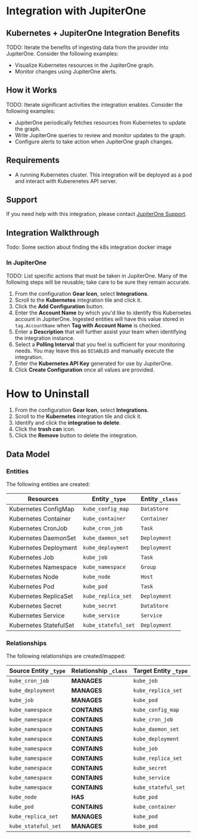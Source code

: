 # Integration with JupiterOne

## Kubernetes + JupiterOne Integration Benefits

TODO: Iterate the benefits of ingesting data from the provider into JupiterOne.
Consider the following examples:

- Visualize Kubernetes resources in the JupiterOne graph.
- Monitor changes using JupiterOne alerts.

## How it Works

TODO: Iterate significant activities the integration enables. Consider the
following examples:

- JupiterOne periodically fetches resources from Kubernetes to update the graph.
- Write JupiterOne queries to review and monitor updates to the graph.
- Configure alerts to take action when JupiterOne graph changes.

## Requirements

- A running Kubernetes cluster. This integration will be deployed as a pod and
  interact with Kuberenetes API server.

## Support

If you need help with this integration, please contact
[JupiterOne Support](https://support.jupiterone.io).

## Integration Walkthrough

Todo: Some section about finding the k8s integration docker image

### In JupiterOne

TODO: List specific actions that must be taken in JupiterOne. Many of the
following steps will be reusable; take care to be sure they remain accurate.

1. From the configuration **Gear Icon**, select **Integrations**.
2. Scroll to the **Kubernetes** integration tile and click it.
3. Click the **Add Configuration** button.
4. Enter the **Account Name** by which you'd like to identify this Kubernetes
   account in JupiterOne. Ingested entities will have this value stored in
   `tag.AccountName` when **Tag with Account Name** is checked.
5. Enter a **Description** that will further assist your team when identifying
   the integration instance.
6. Select a **Polling Interval** that you feel is sufficient for your monitoring
   needs. You may leave this as `DISABLED` and manually execute the integration.
7. Enter the **Kubernetes API Key** generated for use by JupiterOne.
8. Click **Create Configuration** once all values are provided.

# How to Uninstall

1. From the configuration **Gear Icon**, select **Integrations**.
2. Scroll to the **Kubernetes** integration tile and click it.
3. Identify and click the **integration to delete**.
4. Click the **trash can** icon.
5. Click the **Remove** button to delete the integration.

<!-- {J1_DOCUMENTATION_MARKER_START} -->
<!--
********************************************************************************
NOTE: ALL OF THE FOLLOWING DOCUMENTATION IS GENERATED USING THE
"j1-integration document" COMMAND. DO NOT EDIT BY HAND! PLEASE SEE THE DEVELOPER
DOCUMENTATION FOR USAGE INFORMATION:

https://github.com/JupiterOne/sdk/blob/master/docs/integrations/development.md
********************************************************************************
-->

## Data Model

### Entities

The following entities are created:

| Resources              | Entity `_type`      | Entity `_class` |
| ---------------------- | ------------------- | --------------- |
| Kubernetes ConfigMap   | `kube_config_map`   | `DataStore`     |
| Kubernetes Container   | `kube_container`    | `Container`     |
| Kubernetes CronJob     | `kube_cron_job`     | `Task`          |
| Kubernetes DaemonSet   | `kube_daemon_set`   | `Deployment`    |
| Kubernetes Deployment  | `kube_deployment`   | `Deployment`    |
| Kubernetes Job         | `kube_job`          | `Task`          |
| Kubernetes Namespace   | `kube_namespace`    | `Group`         |
| Kubernetes Node        | `kube_node`         | `Host`          |
| Kubernetes Pod         | `kube_pod`          | `Task`          |
| Kubernetes ReplicaSet  | `kube_replica_set`  | `Deployment`    |
| Kubernetes Secret      | `kube_secret`       | `DataStore`     |
| Kubernetes Service     | `kube_service`      | `Service`       |
| Kubernetes StatefulSet | `kube_stateful_set` | `Deployment`    |

### Relationships

The following relationships are created/mapped:

| Source Entity `_type` | Relationship `_class` | Target Entity `_type` |
| --------------------- | --------------------- | --------------------- |
| `kube_cron_job`       | **MANAGES**           | `kube_job`            |
| `kube_deployment`     | **MANAGES**           | `kube_replica_set`    |
| `kube_job`            | **MANAGES**           | `kube_pod`            |
| `kube_namespace`      | **CONTAINS**          | `kube_config_map`     |
| `kube_namespace`      | **CONTAINS**          | `kube_cron_job`       |
| `kube_namespace`      | **CONTAINS**          | `kube_daemon_set`     |
| `kube_namespace`      | **CONTAINS**          | `kube_deployment`     |
| `kube_namespace`      | **CONTAINS**          | `kube_job`            |
| `kube_namespace`      | **CONTAINS**          | `kube_replica_set`    |
| `kube_namespace`      | **CONTAINS**          | `kube_secret`         |
| `kube_namespace`      | **CONTAINS**          | `kube_service`        |
| `kube_namespace`      | **CONTAINS**          | `kube_stateful_set`   |
| `kube_node`           | **HAS**               | `kube_pod`            |
| `kube_pod`            | **CONTAINS**          | `kube_container`      |
| `kube_replica_set`    | **MANAGES**           | `kube_pod`            |
| `kube_stateful_set`   | **MANAGES**           | `kube_pod`            |

<!--
********************************************************************************
END OF GENERATED DOCUMENTATION AFTER BELOW MARKER
********************************************************************************
-->
<!-- {J1_DOCUMENTATION_MARKER_END} -->
